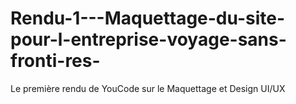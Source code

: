 # Rendu-1---Maquettage-du-site-pour-l-entreprise-voyage-sans-fronti-res-
Le première rendu de YouCode sur le Maquettage et Design UI/UX 
